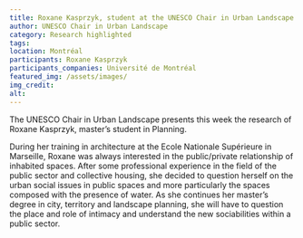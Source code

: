 ```yaml
---
title: Roxane Kasprzyk, student at the UNESCO Chair in Urban Landscape
author: UNESCO Chair in Urban Landscape
category: Research highlighted
tags: 
location: Montréal
participants: Roxane Kasprzyk
participants_companies: Université de Montréal
featured_img: /assets/images/
img_credit:
alt:
---
```

The UNESCO Chair in Urban Landscape presents this week the research of Roxane Kasprzyk, master’s student in Planning.

During her training in architecture at the Ecole Nationale Supérieure in Marseille, Roxane was always interested in the public/private relationship of inhabited spaces. After some professional experience in the field of the public sector and collective housing, she decided to question herself on the urban social issues in public spaces and more particularly the spaces composed with the presence of water.
As she continues her master’s degree in city, territory and landscape planning, she will have to question the place and role of intimacy and understand the new sociabilities within a public sector.
